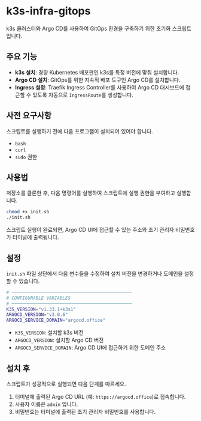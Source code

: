 # k3s-infra-gitops

k3s 클러스터와 Argo CD를 사용하여 GitOps 환경을 구축하기 위한 초기화 스크립트입니다.

## 주요 기능

- **k3s 설치**: 경량 Kubernetes 배포판인 k3s를 특정 버전에 맞춰 설치합니다.
- **Argo CD 설치**: GitOps를 위한 지속적 배포 도구인 Argo CD를 설치합니다.
- **Ingress 설정**: Traefik Ingress Controller를 사용하여 Argo CD 대시보드에 접근할 수 있도록 자동으로 `IngressRoute`를 생성합니다.

## 사전 요구사항

스크립트를 실행하기 전에 다음 프로그램이 설치되어 있어야 합니다.

- `bash`
- `curl`
- `sudo` 권한

## 사용법

저장소를 클론한 후, 다음 명령어를 실행하여 스크립트에 실행 권한을 부여하고 실행합니다.

```bash
chmod +x init.sh
./init.sh
```

스크립트 실행이 완료되면, Argo CD UI에 접근할 수 있는 주소와 초기 관리자 비밀번호가 터미널에 출력됩니다.

## 설정

`init.sh` 파일 상단에서 다음 변수들을 수정하여 설치 버전을 변경하거나 도메인을 설정할 수 있습니다.

```bash
# ─────────────────────────────────────────────
# CONFIGURABLE VARIABLES
# ─────────────────────────────────────────────
K3S_VERSION="v1.33.1+k3s1"
ARGOCD_VERSION="v3.0.6"
ARGOCD_SERVICE_DOMAIN="argocd.office"
```

- `K3S_VERSION`: 설치할 k3s 버전
- `ARGOCD_VERSION`: 설치할 Argo CD 버전
- `ARGOCD_SERVICE_DOMAIN`: Argo CD UI에 접근하기 위한 도메인 주소

## 설치 후

스크립트가 성공적으로 실행되면 다음 단계를 따르세요.

1.  터미널에 출력된 Argo CD URL (예: `https://argocd.office`)로 접속합니다.
2.  사용자 이름은 `admin` 입니다.
3.  비밀번호는 터미널에 출력된 초기 관리자 비밀번호를 사용합니다.
